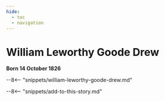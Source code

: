 ```yaml
---
hide:
  - toc
  - navigation 
---
```


# William Leworthy Goode Drew

**Born 14 October 1826**

--8<-- "snippets/william-leworthy-goode-drew.md"

--8<-- "snippets/add-to-this-story.md"